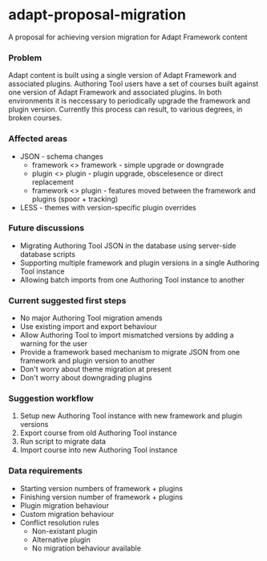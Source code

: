 # adapt-proposal-migration
A proposal for achieving version migration for Adapt Framework content

### Problem
Adapt content is built using a single version of Adapt Framework and associated plugins. Authoring Tool users have a set of courses built against one version of Adapt Framework and associated plugins. In both environments it is neccessary to periodically upgrade the framework and plugin version. Currently this process can result, to various degrees, in broken courses.

### Affected areas
* JSON - schema changes
  * framework <> framework - simple upgrade or downgrade
  * plugin <> plugin - plugin upgrade, obscelesence or direct replacement
  * framework <> plugin - features moved between the framework and plugins (spoor + tracking)
* LESS - themes with version-specific plugin overrides

### Future discussions
* Migrating Authoring Tool JSON in the database using server-side database scripts
* Supporting multiple framework and plugin versions in a single Authoring Tool instance
* Allowing batch imports from one Authoring Tool instance to another

### Current suggested first steps
* No major Authoring Tool migration amends
* Use existing import and export behaviour
* Allow Authoring Tool to import mismatched versions by adding a warning for the user
* Provide a framework based mechanism to migrate JSON from one framework and plugin version to another
* Don't worry about theme migration at present
* Don't worry about downgrading plugins

### Suggestion workflow
1. Setup new Authoring Tool instance with new framework and plugin versions
2. Export course from old Authoring Tool instance
3. Run script to migrate data
4. Import course into new Authoring Tool instance

### Data requirements
* Starting version numbers of framework + plugins
* Finishing version number of framework + plugins
* Plugin migration behaviour
* Custom migration behaviour
* Conflict resolution rules 
  * Non-existant plugin
  * Alternative plugin
  * No migration behaviour available




